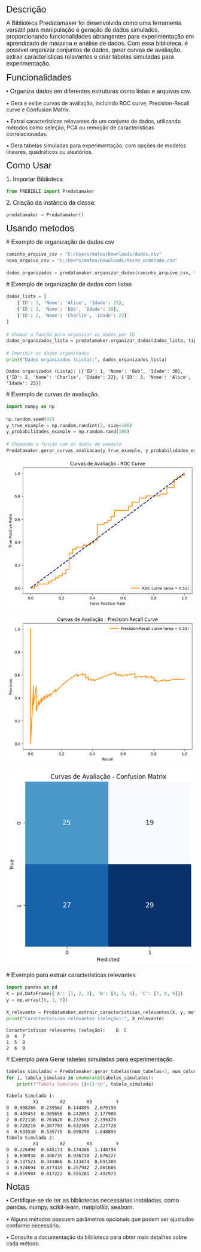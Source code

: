 <span style="font-family: 'Ariel', sans-serif; font-size: 24px;">Descrição</span>



<span style="font-family: 'Ariel', sans-serif; font-size: 16px;">A Biblioteca Predatamaker foi desenvolvida como uma ferramenta versátil para manipulação e geração de dados simulados, proporcionando funcionalidades abrangentes para experimentação em aprendizado de máquina e análise de dados. Com essa biblioteca, é possível organizar conjuntos de dados, gerar curvas de avaliação, extrair características relevantes e criar tabelas simuladas para experimentação.</span>

<span style="font-family: 'Ariel', sans-serif; font-size: 24px;">Funcionalidades</span>




<span style="font-family: 'Ariel', sans-serif; font-size: 16px;">• Organiza dados em diferentes estruturas como listas e arquivos csv.

• Gera e exibe curvas de avaliação, incluindo ROC curve, Precision-Recall curve e Confusion Matrix.

• Extrai características relevantes de um conjunto de dados, utilizando métodos como seleção, PCA ou remoção de características correlacionadas.

• Gera tabelas simuladas para experimentação, com opções de modelos lineares, quadráticos ou aleatórios.</span>

<span style="font-family: 'Ariel', sans-serif; font-size: 24px;">Como Usar</span>


<span style="font-family: 'Ariel', sans-serif; font-size: 16px;">1. Importar Biblioteca</span>


```python
from PREBIBLI import Predatamaker
```

<span style="font-family: 'Ariel', sans-serif; font-size: 16px;">2. Criação da instância da classe:</span>





```python
predatamaker = Predatamaker()
```

<span style="font-family: 'Ariel', sans-serif; font-size: 24px;">Usando metodos</span>

<span style="font-family: 'Ariel', sans-serif; font-size: 16px;"># Exemplo de organização de dados csv</span>


```python
caminho_arquivo_csv = "C:/Users/mateu/Downloads/dados.csv"
novo_arquivo_csv = "C:/Users/mateu/Downloads/teste_ordenado.csv"

dados_organizados = predatamaker.organizar_dados(caminho_arquivo_csv, tipo_estrutura='csv', chave_ordenacao='IDADE',novo_arquivo=novo_arquivo_csv)
```

<span style="font-family: 'Ariel', sans-serif; font-size: 16px;"># Exemplo de organização de dados com listas</span>


```python
dados_lista = [
    {'ID': 3, 'Nome': 'Alice', 'Idade': 25},
    {'ID': 1, 'Nome': 'Bob', 'Idade': 30},
    {'ID': 2, 'Nome': 'Charlie', 'Idade': 22}
]

# Chamar a função para organizar os dados por ID
dados_organizados_lista = predatamaker.organizar_dados(dados_lista, tipo_estrutura='lista', chave_ordenacao='ID')

# Imprimir os dados organizados
print("Dados organizados (Lista):", dados_organizados_lista)
```

    Dados organizados (Lista): [{'ID': 1, 'Nome': 'Bob', 'Idade': 30}, {'ID': 2, 'Nome': 'Charlie', 'Idade': 22}, {'ID': 3, 'Nome': 'Alice', 'Idade': 25}]
    

<span style="font-family: 'Ariel', sans-serif; font-size: 16px;"># Exemplo de curvas de avaliação.</span>


```python
import numpy as np

np.random.seed(42)
y_true_example = np.random.randint(2, size=100)
y_probabilidades_example = np.random.rand(100)

# Chamando a função com os dados de exemplo
Predatamaker.gerar_curvas_avaliacao(y_true_example, y_probabilidades_example)
```


    
![png](README_files/README_15_0.png)
    



    
![png](README_files/README_15_1.png)
    



    
![png](README_files/README_15_2.png)
    


<span style="font-family: 'Ariel', sans-serif; font-size: 16px;"># Exemplo para extrair caracteristicas relevantes</span>


```python
import pandas as pd
X = pd.DataFrame({'A': [1, 2, 3], 'B': [4, 5, 6], 'C': [7, 8, 9]})
y = np.array([0, 1, 0])

X_relevante = Predatamaker.extrair_caracteristicas_relevantes(X, y, metodo='selecao', k=2)
print("Características relevantes (seleção):", X_relevante)
```

    Características relevantes (seleção):    B  C
    0  4  7
    1  5  8
    2  6  9
    

<span style="font-family: 'Ariel', sans-serif; font-size: 16px;"># Exemplo para Gerar tabelas simuladas para experimentação.</span>


```python
tabelas_simuladas = Predatamaker.gerar_tabelas(num_tabelas=2, num_colunas=3, num_amostras=5, modelo='linear', coeficientes=[2, 1, 0.5])
for i, tabela_simulada in enumerate(tabelas_simuladas):
    print(f"Tabela Simulada {i+1}:\n", tabela_simulada)
```

    Tabela Simulada 1:
              X1        X2        X3         Y
    0  0.908266  0.239562  0.144895  2.079198
    1  0.489453  0.985650  0.242055  2.177900
    2  0.672136  0.761620  0.237638  2.395370
    3  0.728216  0.367783  0.632306  2.227728
    4  0.633530  0.535775  0.090290  1.848893
    Tabela Simulada 2:
              X1        X2        X3         Y
    0  0.226496  0.645173  0.174366  1.148794
    1  0.690938  0.386735  0.936730  2.076227
    2  0.137521  0.341066  0.113474  0.691308
    3  0.924694  0.877339  0.257942  2.881686
    4  0.659984  0.817222  0.555201  2.492973
    

<span style="font-family: 'Ariel', sans-serif; font-size: 24px;">Notas</span>

<span style="font-family: 'Ariel', sans-serif; font-size: 16px;">• Certifique-se de ter as bibliotecas necessárias instaladas, como pandas, numpy, scikit-learn, matplotlib, seaborn.

• Alguns métodos possuem parâmetros opcionais que podem ser ajustados conforme necessário.

• Consulte a documentação da biblioteca para obter mais detalhes sobre cada método.</span>
